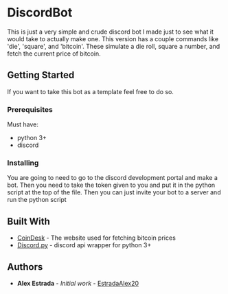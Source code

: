 # DiscordBot

This is just a very simple and crude discord bot I made just to see what it would take to actually make one. This version has a couple commands like 'die', 'square', and 'bitcoin'. These simulate a die roll, square a number, and fetch the current price of bitcoin.

## Getting Started

If you want to take this bot as a template feel free to do so.

### Prerequisites

Must have:
* python 3+
* discord

### Installing

You are going to need to go to the discord development portal and make a bot. 
Then you need to take the token given to you and put it in the python script at the top of the file.
Then you can just invite your bot to a server and run the python script

## Built With

* [CoinDesk](https://www.coindesk.com/) - The website used for fetching bitcoin prices
* [Discord.py](https://github.com/Rapptz/discord.py) - discord api wrapper for python 3+

## Authors

* **Alex Estrada** - *Initial work* - [EstradaAlex20](https://github.com/EstradaAlex20)

